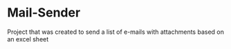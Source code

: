 # Mail-Sender
Project that was created to send a list of e-mails with attachments based on an excel sheet
